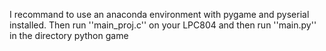 
I recommand to use an anaconda environment with pygame and pyserial installed.
Then run ''main_proj.c'' on your LPC804 and then run ''main.py'' in the directory python game
